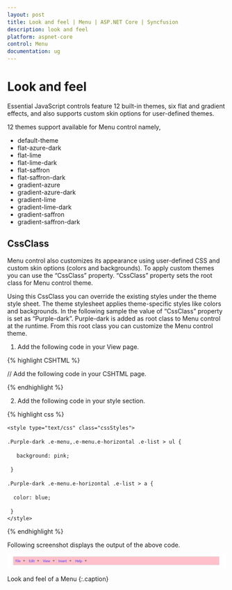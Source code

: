 ```yaml
---
layout: post
title: Look and feel | Menu | ASP.NET Core | Syncfusion
description: look and feel
platform: aspnet-core
control: Menu
documentation: ug
---
```


# Look and feel

Essential JavaScript controls feature 12 built-in themes, six flat and gradient effects, and also supports custom skin options for user-defined themes.

12 themes support available for Menu control namely,

* default-theme
* flat-azure-dark
* flat-lime
* flat-lime-dark
* flat-saffron
* flat-saffron-dark
* gradient-azure
* gradient-azure-dark
* gradient-lime
* gradient-lime-dark
* gradient-saffron
* gradient-saffron-dark

## CssClass

Menu control also customizes its appearance using user-defined CSS and custom skin options (colors and backgrounds). To apply custom themes you can use the “CssClass” property. “CssClass” property sets the root class for Menu control theme.

Using this CssClass you can override the existing styles under the theme style sheet. The theme stylesheet applies theme-specific styles like colors and backgrounds. In the following sample the value of “CssClass” property is set as “Purple-dark”. Purple-dark is added as root class to Menu control at the runtime. From this root class you can customize the Menu control theme.

1. Add the following code in your View page.

{% highlight CSHTML %}

// Add the following code in your CSHTML page.
<ej-menu id="menu" width="70%" css-class="Purple-dark">
    <e-menu-items>
        <e-menu-item url="" text="File">
            <e-menu-child-items>
                <e-menu-child-item text="New" url=""></e-menu-child-item>
                <e-menu-child-item text="Open" url=""></e-menu-child-item>
                <e-menu-child-item text="Save" url=""></e-menu-child-item>
                <e-menu-child-item text="PrintPreview" url=""></e-menu-child-item>
                <e-menu-child-item text="Print" url=""></e-menu-child-item>
            </e-menu-child-items>
        </e-menu-item>
        <e-menu-item text="Edit" url="">
            <e-menu-child-items>
                <e-menu-child-item text="Undo" url=""></e-menu-child-item>
                <e-menu-child-item text="Redo" url=""></e-menu-child-item>
                <e-menu-child-item text="Mobile MVC" url=""></e-menu-child-item>
                <e-menu-child-item text="Services" url=""></e-menu-child-item>
            </e-menu-child-items>
        </e-menu-item>
        <e-menu-item text="View" url="">
            <e-menu-child-items>
                <e-menu-child-item text="Print Layout" url=""></e-menu-child-item>
                <e-menu-child-item text="Show ruler" url=""></e-menu-child-item>
                <e-menu-child-item text="Show spelling suggestion" url=""></e-menu-child-item>
                <e-menu-child-item text="Compact controls" url=""></e-menu-child-item>
                <e-menu-child-item text="Full screen" url=""></e-menu-child-item>
            </e-menu-child-items>
        </e-menu-item>
        <e-menu-item text="Insert" url="">
            <e-menu-child-items>
                <e-menu-child-item text="Image" url=""></e-menu-child-item>
                <e-menu-child-item text="Link" url=""></e-menu-child-item>
                <e-menu-child-item text="Comments" url=""></e-menu-child-item>
                <e-menu-child-item text="Header" url=""></e-menu-child-item>
                <e-menu-child-item text="Footer" url=""></e-menu-child-item>
            </e-menu-child-items>
        </e-menu-item>
        <e-menu-item text="Help" url="">
            <e-menu-child-items>
                <e-menu-child-item text="Docs Help" url=""></e-menu-child-item>
                <e-menu-child-item text="User Forums" url=""></e-menu-child-item>
                <e-menu-child-item text="Report an Issue" url=""></e-menu-child-item>
                <e-menu-child-item text="Keyboard Shortcuts" url=""></e-menu-child-item>
            </e-menu-child-items>
        </e-menu-item>
    </e-menu-items>
</ej-menu>

{% endhighlight %}   

2. Add the following code in your style section.

{% highlight css %}

	<style type="text/css" class="cssStyles">

	.Purple-dark .e-menu,.e-menu.e-horizontal .e-list > ul {     
         
       background: pink;              
     
     }    
    
    .Purple-dark .e-menu.e-horizontal .e-list > a {    
    
      color: blue;      
      
     }
	</style>

{% endhighlight %}   

Following screenshot displays the output of the above code.

![](Look-and-feel_images/Look-and-feel_img1.png)

Look and feel of a Menu
{:.caption}